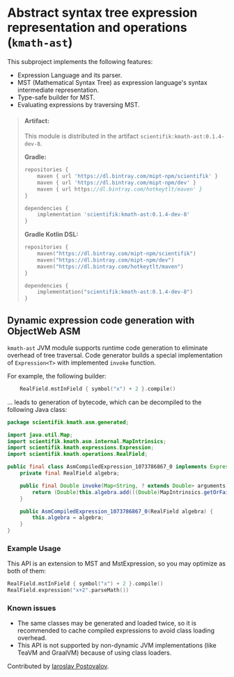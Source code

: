 # Abstract syntax tree expression representation and operations (`kmath-ast`)

This subproject implements the following features:

- Expression Language and its parser.
- MST (Mathematical Syntax Tree) as expression language's syntax intermediate representation.
- Type-safe builder for MST.
- Evaluating expressions by traversing MST.

> #### Artifact:
> This module is distributed in the artifact `scientifik:kmath-ast:0.1.4-dev-8`.
> 
> **Gradle:**
>
> ```gradle
> repositories {
>     maven { url 'https://dl.bintray.com/mipt-npm/scientifik' }
>     maven { url 'https://dl.bintray.com/mipt-npm/dev' }
>     maven { url https://dl.bintray.com/hotkeytlt/maven' }
> }
> 
> dependencies {
>     implementation 'scientifik:kmath-ast:0.1.4-dev-8'
> }
> ```
> **Gradle Kotlin DSL:**
>
> ```kotlin
> repositories {
>     maven("https://dl.bintray.com/mipt-npm/scientifik")
>     maven("https://dl.bintray.com/mipt-npm/dev")
>     maven("https://dl.bintray.com/hotkeytlt/maven")
> }
> 
> dependencies {
>     implementation("scientifik:kmath-ast:0.1.4-dev-8")
> }
> ```
>

## Dynamic expression code generation with ObjectWeb ASM

`kmath-ast` JVM module supports runtime code generation to eliminate overhead of tree traversal. Code generator builds 
a special implementation of `Expression<T>` with implemented `invoke` function. 

For example, the following builder: 

```kotlin
    RealField.mstInField { symbol("x") + 2 }.compile()
``` 

… leads to generation of bytecode, which can be decompiled to the following Java class: 

```java
package scientifik.kmath.asm.generated;

import java.util.Map;
import scientifik.kmath.asm.internal.MapIntrinsics;
import scientifik.kmath.expressions.Expression;
import scientifik.kmath.operations.RealField;

public final class AsmCompiledExpression_1073786867_0 implements Expression<Double> {
    private final RealField algebra;

    public final Double invoke(Map<String, ? extends Double> arguments) {
        return (Double)this.algebra.add(((Double)MapIntrinsics.getOrFail(arguments, "x")).doubleValue(), 2.0D);
    }

    public AsmCompiledExpression_1073786867_0(RealField algebra) {
        this.algebra = algebra;
    }
}

```

### Example Usage

This API is an extension to MST and MstExpression, so you may optimize as both of them: 

```kotlin
RealField.mstInField { symbol("x") + 2 }.compile()
RealField.expression("x+2".parseMath())
```

### Known issues

- The same classes may be generated and loaded twice, so it is recommended to cache compiled expressions to avoid
class loading overhead. 
- This API is not supported by non-dynamic JVM implementations (like TeaVM and GraalVM) because of using class loaders.

Contributed by [Iaroslav Postovalov](https://github.com/CommanderTvis).
